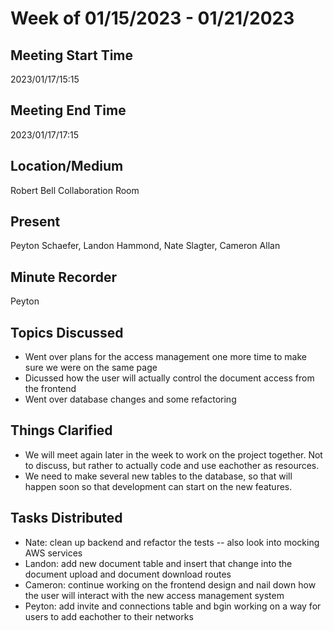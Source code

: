 # Week of 01/15/2023 - 01/21/2023

## Meeting Start Time

2023/01/17/15:15

## Meeting End Time

2023/01/17/17:15

## Location/Medium

Robert Bell Collaboration Room

## Present

Peyton Schaefer, Landon Hammond, Nate Slagter, Cameron Allan

## Minute Recorder

Peyton

## Topics Discussed

- Went over plans for the access management one more time to make sure we were on the same page
- Dicussed how the user will actually control the document access from the frontend
- Went over database changes and some refactoring


## Things Clarified

- We will meet again later in the week to work on the project together. Not to discuss, but rather to actually code and use eachother as resources.
- We need to make several new tables to the database, so that will happen soon so that development can start on the new features.

## Tasks Distributed

- Nate: clean up backend and refactor the tests -- also look into mocking AWS services
- Landon: add new document table and insert that change into the document upload and document download routes
- Cameron: continue working on the frontend design and nail down how the user will interact with the new access management system
- Peyton: add invite and connections table and bgin working on a way for users to add eachother to their networks

